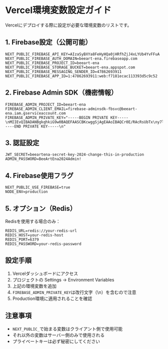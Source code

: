 # Vercel環境変数設定ガイド

Vercelにデプロイする際に設定が必要な環境変数のリストです。

## 1. Firebase設定（公開可能）

```
NEXT_PUBLIC_FIREBASE_API_KEY=AIzaSyBXYa8FeHyHQa0jHRfhZjJ4xLYUb4YvFFuA
NEXT_PUBLIC_FIREBASE_AUTH_DOMAIN=beeart-ena.firebaseapp.com
NEXT_PUBLIC_FIREBASE_PROJECT_ID=beeart-ena
NEXT_PUBLIC_FIREBASE_STORAGE_BUCKET=beeart-ena.appspot.com
NEXT_PUBLIC_FIREBASE_MESSAGING_SENDER_ID=47862693911
NEXT_PUBLIC_FIREBASE_APP_ID=1:47862693911:web:f7181ecac113393d5c9c52
```

## 2. Firebase Admin SDK（機密情報）

```
FIREBASE_ADMIN_PROJECT_ID=beeart-ena
FIREBASE_ADMIN_CLIENT_EMAIL=firebase-adminsdk-fbsvc@beeart-ena.iam.gserviceaccount.com
FIREBASE_ADMIN_PRIVATE_KEY="-----BEGIN PRIVATE KEY-----\nMIIEvQIBADANBgkqhkiG9w0BAQEFAASCBKcwggSjAgEAAoIBAQCr0E/RAcRsUbTx\ny7lgFNw3sQ22m/NyMAmlnF0LEWpwvO0bAvGa+ecxF9fzKV0AoE+TI607RYFjO/Cm\n1zwbU9ZSNLLUcme1slHpcB5FgfIyM6xUIDWchVpw+JkEW9DHbKCXjIOc38Z3W3FF\n8FZGkQwVJKUqVxNrhxB8M6qPeH3FeWzQIdnqwsf7giz3xQv3HMYja1Xwmpoxkg+9\nniHRMbmh87lsyIeITSF1Z3LJBtqHmDFubBLvkr4wRaIQpgK6U/q8/tExQKgAR0tT\n03lVkm3hz3kUJniOaoL+AoiH8VFIgA2N/Ptqp7qYx5f3Cw3LDs5ClsR3xfA6ijq2\nBxonjx9lAgMBAAECggEABMg1wddm1Zf5mBBHntRoeQwDxHJ3QRVJXh4UcIzXIFUA\nfskNxfaQ2CrgecC2jrWnjqzGcyOhBrd3StbV8gca7ECnaJEtm0mft4ZaxVb+UXuN\nie2NPcfFZ7xiRT7eov+o7Ebpg98uRDSxRKp8OuxpwG3mbfUB/J3EAvJM2+o/3+mQ\nkUQ18JzZzKhsX9dzCv4Wcbjnvp0zWj3/O7AfGBUZPfECpqmbJVGQJ709hEThrLjl\nHo09ftSFe8dbTNDp2MtW0Vy+5WNNer8JFYlyKR/B2QMIYh4ArtPUvlIc0GB7zQ/g\n7SGmUnvzCMD6msrZp+DXAow55EERUDl2ndWl3SYwoQKBgQDyTKVjDaD9IwuElJJQ\nM4N09TKsbyqmP72vWNtDSMs4wNPnf1oErCxK4yi7D30uoiPKBwGy9RPHHVyJLiOR\nwh9fHWOJmGpMnI4++IXokpuDT8JginwL57vuaq+Sd2F2uGrlAld/KwXrzfN9+OO8\nCNHvFOUOgetnmt2/4y91lgqmBQKBgQC1h113TER1RPEgjisW1RaqUHOQjoI8ypzc\nsH9Y7m1bsbX/v8Kgt5AHnUPW5EB6YA8n6tIwKG7aBvf2cOrhqQ9pnvFVQwkcMU1P\nmEpGVYffaRNeGqtUYjcdJ/gUuEFUVx/WgESSgmvavWaALBluuy+i+Yvlfj01spfW\nHGd60i9x4QKBgHmx7U82xSjetSY9yM7nUJspm+3nV7BwS0EKi/XbVdaHYubem8PF\nBeoG9aoeOW12misaIcxUMz7KjHOJ7OuEaGVJSXkOSDV6XCdcg0UwfVMSeDos0+jW\n1xkEFHKn6xfJwEaNSozgevTYV/dpTlhexbIi+Hi04BsFOWLrJCcW2PpRAoGATqDS\nkFD9uhnho+tQqLQl/CGa3PuNWA2fAkyE7J1hyvzfy2ZhREIeZd3tu4/kid0/01d4\nMZnh4hhwoVNpudMDtQk+mWLO+GI2jYp2aZ60msWluPYuTf+4xa1BXKAu0/xk8wFe\nMmPBmd6+Hjh7z6XOzXXv7bjPhInWEMz+2YlfOaECgYEAjT+EXZaWzjn4TndVEqNs\nV8xdgbO/LBM9HyMdRMAPM1Of3IkU6HfFSvqNGDv6hdGhT58c58MARnVfIgbM/7e0\neV7T/wjnMEATMxkq1wVfzjI91Dw2bU7OY6FtiLDRuIyZ55oCY3X9CAkLR4jIQzvj\nebrfRiozFRhtGa5Vnam0cf8=\n-----END PRIVATE KEY-----\n"
```

## 3. 認証設定

```
JWT_SECRET=beeartena-secret-key-2024-change-this-in-production
ADMIN_PASSWORD=BeeArtEna2024Admin!
```

## 4. Firebase使用フラグ

```
NEXT_PUBLIC_USE_FIREBASE=true
NODE_ENV=production
```

## 5. オプション（Redis）

Redisを使用する場合のみ：

```
REDIS_URL=redis://your-redis-url
REDIS_HOST=your-redis-host
REDIS_PORT=6379
REDIS_PASSWORD=your-redis-password
```

## 設定手順

1. Vercelダッシュボードにアクセス
2. プロジェクトの Settings → Environment Variables
3. 上記の環境変数を追加
4. `FIREBASE_ADMIN_PRIVATE_KEY`は改行文字（\n）を含むので注意
5. Production環境に適用されることを確認

## 注意事項

- `NEXT_PUBLIC_`で始まる変数はクライアント側で使用可能
- それ以外の変数はサーバー側のみで使用される
- プライベートキーは必ず秘密にしてください
